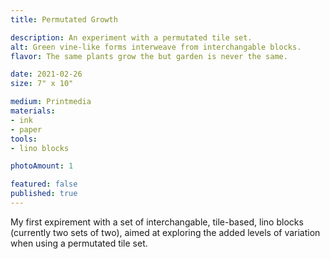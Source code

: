 ```yaml
---
title: Permutated Growth

description: An experiment with a permutated tile set.
alt: Green vine-like forms interweave from interchangable blocks.
flavor: The same plants grow the but garden is never the same.

date: 2021-02-26
size: 7" x 10"

medium: Printmedia
materials:
- ink
- paper
tools:
- lino blocks

photoAmount: 1

featured: false
published: true
---
```

My first expirement with a set of interchangable, tile-based, lino blocks (currently two sets of two), aimed at exploring the added levels of variation when using a permutated tile set.

